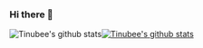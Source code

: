 ### Hi there 👋
![Tinubee's github stats](https://github-readme-stats.vercel.app/api?username=Tinubee&show_icons=true)[![Tinubee's github stats](https://github-readme-stats.vercel.app/api/top-langs/?username=Tinubee&show_icons=true&hide_border=true&title_color=004386&icon_color=004386&layout=compact)](https://github.com/Tinubee)
<!--
**Tinubee/Tinubee** is a ✨ _special_ ✨ repository because its `README.md` (this file) appears on your GitHub profile.

Here are some ideas to get you started:
- 🔭 I’m currently working on ...
- 🌱 I’m currently learning ...
- 👯 I’m looking to collaborate on ...
- 🤔 I’m looking for help with ...
- 💬 Ask me about ...
- 📫 How to reach me: ...
- 😄 Pronouns: ...
- ⚡ Fun fact: ...
-->
